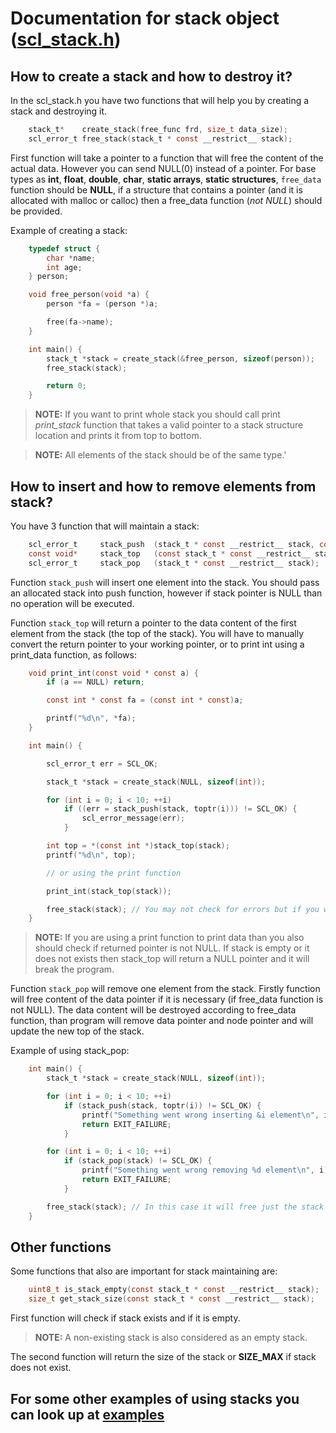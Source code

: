 # Documentation for stack object ([scl_stack.h](../src/include/scl_stack.h))

## How to create a stack and how to destroy it?

In the scl_stack.h you have two functions that will help you by creating a stack and destroying it.

```C
    stack_t*    create_stack(free_func frd, size_t data_size);
    scl_error_t free_stack(stack_t * const __restrict__ stack);
```

First function will take a pointer to a function that will free the content of the actual data. However you can send NULL(0) instead of a pointer. For base types as **int**, **float**, **double**, **char**, **static arrays**, **static structures**, `free_data` function should be **NULL**, if a structure that contains a pointer (and it is allocated with malloc or calloc) then a free_data function (*not NULL*) should be provided.

Example of creating a stack:

```C
    typedef struct {
        char *name;
        int age;
    } person;

    void free_person(void *a) {
        person *fa = (person *)a;

        free(fa->name);
    }

    int main() {
        stack_t *stack = create_stack(&free_person, sizeof(person));
        free_stack(stack);

        return 0;
    }
```

>**NOTE:** If you want to print whole stack you should call print *print_stack* function that takes a valid pointer to a stack structure location and prints it from top to bottom.

>**NOTE:** All elements of the stack should be of the same type.'

## How to insert and how to remove elements from stack?

You have 3 function that will maintain a stack:

```C
    scl_error_t     stack_push  (stack_t * const __restrict__ stack, const void * __restrict__ data);
    const void*     stack_top   (const stack_t * const __restrict__ stack);
    scl_error_t     stack_pop   (stack_t * const __restrict__ stack);
```

Function `stack_push` will insert one element into the stack. You should pass an allocated stack into push function, however if stack pointer is NULL than no operation will be executed.

Function `stack_top` will return a pointer to the data content of the first element from the stack (the top of the stack). You will have to manually convert the return pointer to your working pointer, or to print int using a print_data function, as follows:

```C
    void print_int(const void * const a) {
        if (a == NULL) return;

        const int * const fa = (const int * const)a;

        printf("%d\n", *fa);
    }

    int main() {

        scl_error_t err = SCL_OK;

        stack_t *stack = create_stack(NULL, sizeof(int));

        for (int i = 0; i < 10; ++i)
            if ((err = stack_push(stack, toptr(i))) != SCL_OK) {
                scl_error_message(err);
            }

        int top = *(const int *)stack_top(stack);
        printf("%d\n", top);

        // or using the print function

        print_int(stack_top(stack));

        free_stack(stack); // You may not check for errors but if you want go on
    }
```

>**NOTE:** If you are using a print function to print data than you also should check if returned pointer is not NULL. If stack is empty or it does not exists then stack_top will return a NULL pointer and it will break the program.

Function `stack_pop` will remove one element from the stack. Firstly function will free content of the data pointer if it is necessary (if free_data function is not NULL). The data content will be destroyed according to free_data function, than program will remove data pointer and node pointer and will update the new top of the stack.

Example of using stack_pop:

```C
    int main() {
        stack_t *stack = create_stack(NULL, sizeof(int));

        for (int i = 0; i < 10; ++i)
            if (stack_push(stack, toptr(i)) != SCL_OK) {
                printf("Something went wrong inserting &i element\n", i);
                return EXIT_FAILURE;
            }

        for (int i = 0; i < 10; ++i)
            if (stack_pop(stack) != SCL_OK) {
                printf("Something went wrong removing %d element\n", i);
                return EXIT_FAILURE;
            }

        free_stack(stack); // In this case it will free just the stack structure
    }
```

## Other functions

Some functions that also are important for stack maintaining are:

```C
    uint8_t is_stack_empty(const stack_t * const __restrict__ stack);
    size_t get_stack_size(const stack_t * const __restrict__ stack);
```

First function will check if stack exists and if it is empty.

>**NOTE:** A non-existing stack is also considered as an empty stack.

The second function will return the size of the stack or **SIZE_MAX** if stack does not exist.

## For some other examples of using stacks you can look up at [examples](../examples/stack/)
